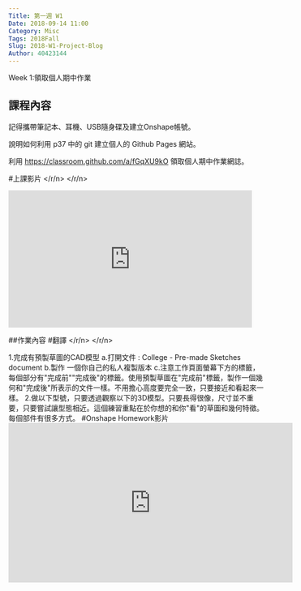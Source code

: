 ```yaml
---
Title: 第一週 W1
Date: 2018-09-14 11:00
Category: Misc
Tags: 2018Fall
Slug: 2018-W1-Project-Blog 
Author: 40423144
---
```


Week 1:領取個人期中作業

<!-- PELICAN_END_SUMMARY -->

課程內容
----

記得攜帶筆記本、耳機、USB隨身碟及建立Onshape帳號。

說明如何利用 p37 中的 git 建立個人的 Github Pages 網站。

利用 <https://classroom.github.com/a/fGqXU9kO> 領取個人期中作業網誌。


#上課影片
</r/n>
</r/n>
<iframe width="480" height="271" src="https://www.youtube.com/embed/ax2ZuPm3YXc" frameborder="0" allow="autoplay; encrypted-media" allowfullscreen></iframe>

##作業內容
#翻譯
</r/n>
</r/n>
<blockquote class="imgur-embed-pub" lang="en" data-id="a/IFfgoVc"><a href="//imgur.com/IFfgoVc"></a></blockquote><script async src="//s.imgur.com/min/embed.js" charset="utf-8"></script>
</r/n>
</r/n>
1.完成有預製草圖的CAD模型
a.打開文件 : College - Pre-made Sketches document
b.製作 一個你自己的私人複製版本
c.注意工作頁面螢幕下方的標籤，每個部分有"完成前""完成後"的標籤。使用預製草圖在"完成前"標籤，製作一個幾何和"完成後"所表示的文件一樣。不用擔心高度要完全一致，只要接近和看起來一樣。
</r/n>
2.做以下型號，只要透過觀察以下的3D模型。只要長得很像，尺寸並不重要，只要嘗試讓型態相近。這個練習重點在於你想的和你"看"的草圖和幾何特徵。每個部件有很多方式。
</r/n>
#Onshape Homework影片
</r/n>
</r/n>
<iframe width="560" height="315" src="https://www.youtube.com/embed/cobmlIg-ZCc" frameborder="0" allow="autoplay; encrypted-media" allowfullscreen></iframe>












